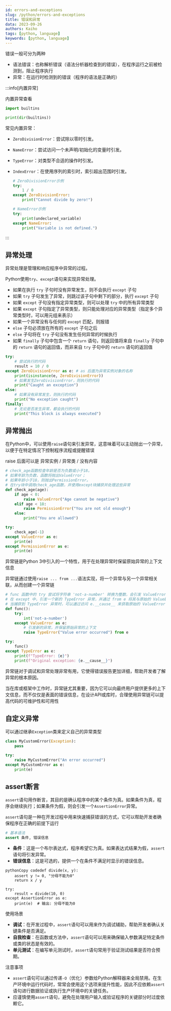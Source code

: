 ```yaml
---
id: errors-and-exceptions
slug: /python/errors-and-exceptions
title: 错误和异常
data: 2023-09-26
authors: Kaiho
tags: [python, language]
keywords: [python, language]
---
```

错误一般可分为两种

- 语法错误：也称解析错误（语法分析器检查到的错误），在程序运行之前被检测到，阻止程序执行
- 异常：在运行时检测到的错误（程序的语法是正确的）

:::info[内置异常]

内置异常查看

```python
import builtins

print(dir(builtins))
```

常见内置异常：

- `ZeroDivisionError`：尝试除以零时引发。

- `NameError`：尝试访问一个未声明/初始化的变量时引发。

- `TypeError`：对类型不合适的操作时引发。

- `IndexError`：在使用序列的索引时，索引超出范围时引发。

  ```py
  # ZeroDivisionError示例
  try:
      1 / 0
  except ZeroDivisionError:
      print("Cannot divide by zero!")
  
  # NameError示例
  try:
      print(undeclared_variable)
  except NameError:
      print("Variable is not defined.")  
  ```

:::



## 异常处理

异常处理是管理和响应程序中异常的过程。

Python使用`try`、`except`语句来实现异常处理。

- 如果在执行 `try` 子句时没有异常发生，则不会执行 `except` 子句
- 如果 `try` 子句发生了异常，则跳过该子句中剩下的部分，执行 `except` 子句
- 如果 `except` 子句没有指定异常类型，则可以处理 `try` 中的所有异常类型
- 如果 `except` 子句指定了异常类型，则只能处理对应的异常类型（指定多个异常类型时，可以用元组来表示）
- 如果一个异常没有与任何的 `except` 匹配，则报错
- `else` 子句必须放在所有的 `except` 子句之后
- `else` 子句将在 `try` 子句没有发生任何异常的时候执行
- 如果 `finally` 子句中包含一个 `return` 语句，则返回值将来自 `finally` 子句中的 `return` 语句的返回值，而非来自 `try` 子句中的 `return` 语句的返回值

```python
try:
    # 尝试执行的代码
    result = 10 / 0
except ZeroDivisionError as e: # as 后面为异常实例对象的名称
    print(isinstance(e, ZeroDivisionError))
    # 如果发生ZeroDivisionError，则执行的代码
    print("Caught an exception")
else:
    # 如果没有异常发生，则执行的代码
    print("No exception caught")
finally:
    # 无论是否发生异常，都会执行的代码
    print("This block is always executed")
```



## 异常抛出

在Python中，可以使用`raise`语句来引发异常，这意味着可以主动抛出一个异常，以便于在特定情况下控制程序流程或提醒错误

raise 后面可以是 异常实例 / 异常类 / 没有内容

```python
# check_age函数检查年龄是否为负数或小于18。
# 如果年龄为负数，函数将抛出ValueError；
# 如果年龄小于18，则抛出PermissionError。
# 在try块中调用check_age函数，并使用except块捕获并处理这些异常
def check_age(age):
    if age < 0:
        raise ValueError("Age cannot be negative")
    elif age < 18:
        raise PermissionError("You are not old enough")
    else:
        print("You are allowed")

try:
    check_age(-1)
except ValueError as e:
    print(e)
except PermissionError as e:
    print(e)
```

异常链是Python 3中引入的一个特性，用于在处理异常时保留原始异常的上下文信息

异常链通过使用`raise ... from ...`语法实现，将一个异常与另一个异常相关联，从而创建一个异常链

```python
# func 函数中的 try 尝试将字符串 'not-a-number' 转换为整数，会引发 ValueError。
# 在 except 中，引发一个新的 TypeError 异常，并通过 from e 将其与原始的 ValueError 相关联。
# 当捕获到 TypeError 异常时，可以通过访问 e.__cause__ 来获取原始的 ValueError 异常
def func():
    try:
        int('not-a-number')
    except ValueError as e:
        # 引发新的异常，并保留原始异常的上下文
        raise TypeError("Value error occurred") from e

try:
    func()
except TypeError as e:
    print(f"TypeError: {e}")
    print(f"Original exception: {e.__cause__}")
```

异常链对于调试和异常处理非常有用，它使得错误报告更加详细，帮助开发者了解异常的根本原因。

当在库或框架中工作时，异常链尤其重要，因为它可以向最终用户提供更多的上下文信息，而不仅仅是表面的错误信息，在设计API或库时，合理使用异常链可以提高代码的可维护性和可用性



## 自定义异常

可以通过继承`Exception`类来定义自己的异常类型

```py
class MyCustomError(Exception):
    pass

try:
    raise MyCustomError("An error occurred")
except MyCustomError as e:
    print(e)
```



## assert断言

`assert`语句用作断言，其目的是确认程序中的某个条件为真。如果条件为真，程序会继续执行；如果条件为假，则会引发一个`AssertionError`异常。

`assert`语句是一种在开发过程中用来快速捕获错误的方式，它可以帮助开发者确保程序在正确的前提下运行

```python
# 基本语法
assert 条件, 错误信息
```

- **条件**：这是一个布尔表达式，程序希望它为真。如果表达式结果为假，`assert`语句将引发异常。
- **错误信息**：这是可选的，提供一个在条件不满足时显示的错误信息。

```
pythonCopy codedef divide(x, y):
    assert y != 0, "分母不能为0"
    return x / y

try:
    result = divide(10, 0)
except AssertionError as e:
    print(e)  # 输出: 分母不能为0
```

使用场景

- **调试**：在开发过程中，`assert`语句可以用来作为调试辅助，帮助开发者确认关键条件是否满足。
- **自我检查**：在函数或方法中，`assert`语句可以用来确保输入参数满足特定条件或类的状态是有效的。
- **单元测试**：在编写单元测试时，`assert`语句常用于验证测试结果是否符合预期。

注意事项

- `assert`语句可以通过传递`-O`（优化）参数给Python解释器来全局禁用。在生产环境中运行代码时，常常会使用这个选项来提升性能，因此不应依赖`assert`语句进行数据验证或执行生产环境中的关键任务。
- 应谨慎使用`assert`语句，避免在处理用户输入或验证程序的关键部分时过度依赖它。
